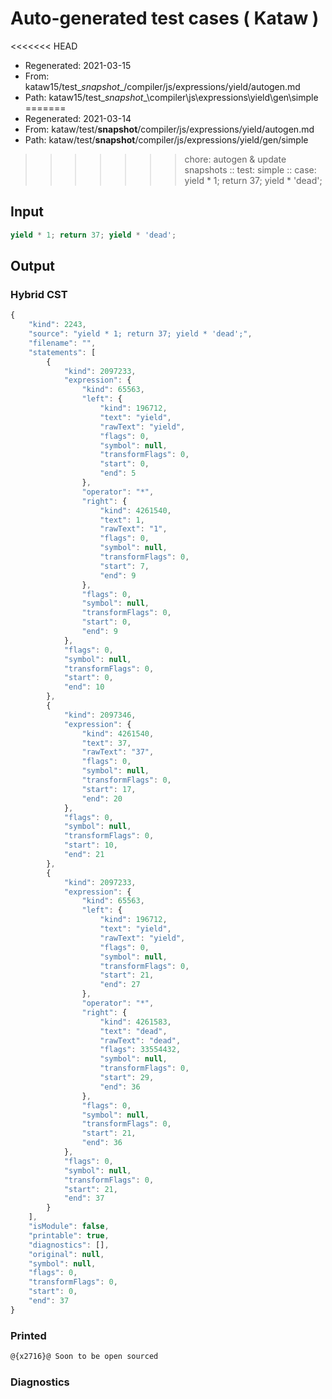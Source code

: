 # Auto-generated test cases ( Kataw )
<<<<<<< HEAD
- Regenerated: 2021-03-15
- From: kataw15/test\__snapshot__/compiler/js/expressions/yield/autogen.md
- Path: kataw15/test\__snapshot__\compiler\js\expressions\yield\gen\simple
=======
- Regenerated: 2021-03-14
- From: kataw/test/__snapshot__/compiler/js/expressions/yield/autogen.md
- Path: kataw/test/__snapshot__/compiler/js/expressions/yield/gen/simple
>>>>>>> chore: autogen & update snapshots
> :: test: simple
> :: case: yield * 1; return 37; yield * 'dead';
## Input

`````js
yield * 1; return 37; yield * 'dead';
`````

## Output

### Hybrid CST

```javascript
{
    "kind": 2243,
    "source": "yield * 1; return 37; yield * 'dead';",
    "filename": "",
    "statements": [
        {
            "kind": 2097233,
            "expression": {
                "kind": 65563,
                "left": {
                    "kind": 196712,
                    "text": "yield",
                    "rawText": "yield",
                    "flags": 0,
                    "symbol": null,
                    "transformFlags": 0,
                    "start": 0,
                    "end": 5
                },
                "operator": "*",
                "right": {
                    "kind": 4261540,
                    "text": 1,
                    "rawText": "1",
                    "flags": 0,
                    "symbol": null,
                    "transformFlags": 0,
                    "start": 7,
                    "end": 9
                },
                "flags": 0,
                "symbol": null,
                "transformFlags": 0,
                "start": 0,
                "end": 9
            },
            "flags": 0,
            "symbol": null,
            "transformFlags": 0,
            "start": 0,
            "end": 10
        },
        {
            "kind": 2097346,
            "expression": {
                "kind": 4261540,
                "text": 37,
                "rawText": "37",
                "flags": 0,
                "symbol": null,
                "transformFlags": 0,
                "start": 17,
                "end": 20
            },
            "flags": 0,
            "symbol": null,
            "transformFlags": 0,
            "start": 10,
            "end": 21
        },
        {
            "kind": 2097233,
            "expression": {
                "kind": 65563,
                "left": {
                    "kind": 196712,
                    "text": "yield",
                    "rawText": "yield",
                    "flags": 0,
                    "symbol": null,
                    "transformFlags": 0,
                    "start": 21,
                    "end": 27
                },
                "operator": "*",
                "right": {
                    "kind": 4261583,
                    "text": "dead",
                    "rawText": "dead",
                    "flags": 33554432,
                    "symbol": null,
                    "transformFlags": 0,
                    "start": 29,
                    "end": 36
                },
                "flags": 0,
                "symbol": null,
                "transformFlags": 0,
                "start": 21,
                "end": 36
            },
            "flags": 0,
            "symbol": null,
            "transformFlags": 0,
            "start": 21,
            "end": 37
        }
    ],
    "isModule": false,
    "printable": true,
    "diagnostics": [],
    "original": null,
    "symbol": null,
    "flags": 0,
    "transformFlags": 0,
    "start": 0,
    "end": 37
}
```

### Printed

```javascript
@{x2716}@ Soon to be open sourced
```

### Diagnostics

```javascript

```

